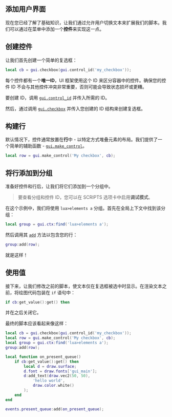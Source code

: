 ## 添加用户界面

现在您已经了解了基础知识，让我们通过允许用户切换文本来扩展我们的脚本。我们可以通过在菜单中添加一个**控件**来实现这一点。

## 创建控件

让我们首先创建一个简单的复选框：

```lua
local cb = gui.checkbox(gui.control_id('my_checkbox'));
```

每个控件都有一个**唯一ID**，UI 框架使用这个 ID 来区分容器中的控件。确保您的控件 ID 不会与其他控件冲突非常重要，否则可能会导致状态损坏或更糟。

要创建 ID，调用 [`gui.control_id`](/api/gui/common-types/control-id#call "构造 ID 结构。") 并传入所需的 ID。

然后，通过调用 [`gui.checkbox`](/api/gui/control/checkbox?id=__call "构造复选框。") 并传入您创建的 ID 结构来创建复选框。

## 构建行

默认情况下，控件通常放置在**行**中 - 以特定方式堆叠元素的布局。我们提供了一个简单的辅助函数 - [`gui.make_control`](/api/gui?id=make_control "将控件包装到由标签和特定控件组成的布局中。如果您希望控件显示得漂亮，应将此新控件添加到分组框中。此外，您可以向返回的控件添加任何额外的控件 - 这些控件将堆叠在初始控件的左侧...")。

```lua
local row = gui.make_control('My checkbox', cb);
```

## 将行添加到分组

准备好控件和行后，让我们将它们添加到一个分组中。

> 要查看分组和控件 ID，您可以在 SCRIPTS 选项卡中启用**调试模式**。

在这个示例中，我们将使用 `lua>elements a` 分组。首先在全局上下文中找到该分组：

```lua
local group = gui.ctx:find('lua>elements a');
```

然后调用其 [`add`](/api/gui/container?id=add "将控件添加到容器中。") 方法以包含您的行：

```lua
group:add(row);
```

就是这样！

## 使用值

接下来，让我们修改之前的脚本，使文本仅在复选框被选中时显示。在渲染文本之前，将绘图代码包装在 `if` 语句中：

```lua
if cb:get_value():get() then
```

并在之后关闭它。

最终的脚本应该看起来像这样：

```lua
local cb = gui.checkbox(gui.control_id('my_checkbox'));
local row = gui.make_control('My checkbox', cb);
local group = gui.ctx:find('lua>elements a');
group:add(row);

local function on_present_queue()
    if cb:get_value():get() then
        local d = draw.surface;
        d.font = draw.fonts['gui_main'];
        d:add_text(draw.vec2(50, 50),
            'hello world',
            draw.color.white()
        );
    end
end

events.present_queue:add(on_present_queue);
```